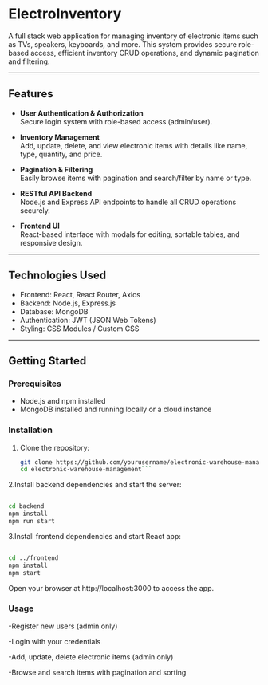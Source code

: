 # ElectroInventory

A full stack web application for managing inventory of electronic items such as TVs, speakers, keyboards, and more. This system provides secure role-based access, efficient inventory CRUD operations, and dynamic pagination and filtering.

---

## Features

- **User Authentication & Authorization**  
  Secure login system with role-based access (admin/user).

- **Inventory Management**  
  Add, update, delete, and view electronic items with details like name, type, quantity, and price.

- **Pagination & Filtering**  
  Easily browse items with pagination and search/filter by name or type.

- **RESTful API Backend**  
  Node.js and Express API endpoints to handle all CRUD operations securely.

- **Frontend UI**  
  React-based interface with modals for editing, sortable tables, and responsive design.

---

## Technologies Used

- Frontend: React, React Router, Axios  
- Backend: Node.js, Express.js  
- Database: MongoDB  
- Authentication: JWT (JSON Web Tokens)  
- Styling: CSS Modules / Custom CSS  

---

## Getting Started

### Prerequisites

- Node.js and npm installed  
- MongoDB installed and running locally or a cloud instance  

### Installation

1. Clone the repository:

   ```bash
   git clone https://github.com/yourusername/electronic-warehouse-management.git
   cd electronic-warehouse-management```

2.Install backend dependencies and start the server:

```bash

cd backend
npm install
npm run start
```
3.Install frontend dependencies and start React app:

```bash

cd ../frontend
npm install
npm start
```
Open your browser at http://localhost:3000 to access the app.

### Usage
-Register new users (admin only)

-Login with your credentials

-Add, update, delete electronic items (admin only)

-Browse and search items with pagination and sorting

